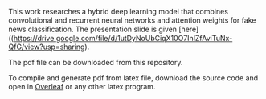 
This work researches a hybrid deep learning model that combines convolutional and recurrent neural networks and attention weights for fake news classiﬁcation.
The presentation slide is given [here]((https://drive.google.com/file/d/1utDyNoUbCiqX10O7InlZfAviTuNx-QfG/view?usp=sharing).

The pdf file can be downloaded from this repository.

To compile and generate pdf from latex file, download the source code and open in [Overleaf](https://www.overleaf.com/) or any other latex program.

